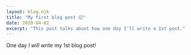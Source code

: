 ```yaml
---
layout: blog.njk
title: "My first blog post 😊"
date: 2020-04-02
excerpt: "This post talks about how one day I'll write a 1st post."
---
```


One day *I will write* my 1st blog post!